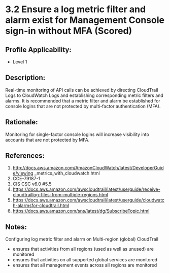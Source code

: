 # 3.2 Ensure a log metric filter and alarm exist for Management Console sign-in without MFA (Scored)

## Profile Applicability:

- Level 1

## Description:

Real-time monitoring of API calls can be achieved by directing CloudTrail Logs to CloudWatch Logs and establishing corresponding metric filters and alarms. It is recommended that a metric filter and alarm be established for console logins that are not protected by multi-factor authentication (MFA).

## Rationale:

Monitoring for single-factor console logins will increase visibility into accounts that are not protected by MFA.

## References:

1. http://docs.aws.amazon.com/AmazonCloudWatch/latest/DeveloperGuide/viewing
_metrics_with_cloudwatch.html
2. CCE-79187-1
3. CIS CSC v6.0 #5.5
4. https://docs.aws.amazon.com/awscloudtrail/latest/userguide/receive-cloudtraillog-files-from-multiple-regions.html
5. https://docs.aws.amazon.com/awscloudtrail/latest/userguide/cloudwatch-alarmsfor-cloudtrail.html
6. https://docs.aws.amazon.com/sns/latest/dg/SubscribeTopic.html

## Notes:

Configuring log metric filter and alarm on Multi-region (global) CloudTrail
- ensures that activities from all regions (used as well as unused) are monitored
- ensures that activities on all supported global services are monitored
- ensures that all management events across all regions are monitored